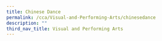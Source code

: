 ```yaml
---
title: Chinese Dance
permalink: /cca/Visual-and-Performing-Arts/chinesedance
description: ""
third_nav_title: Visual and Performing Arts
---
```

